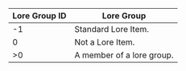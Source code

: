 |Lore Group ID|Lore Group|
|-|-|
|-1|Standard Lore Item.|
|0|Not a Lore Item.|
|>0|A member of a lore group.|
